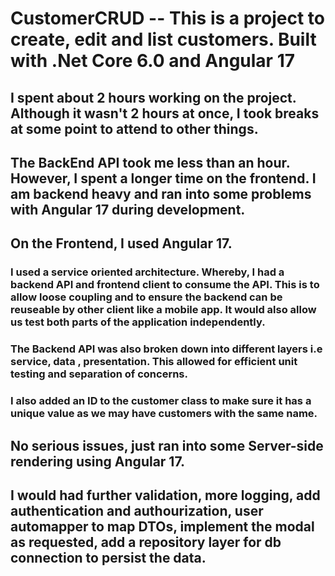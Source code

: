 # CustomerCRUD -- This is a project to create, edit and list customers. Built with .Net Core 6.0 and Angular 17
## I spent about 2 hours working on the project. Although it wasn't 2 hours at once, I took breaks at some point to attend to other things.
## The BackEnd API took me less than an hour. However, I spent a longer time on the frontend. I am backend heavy and ran into some problems with Angular 17 during development.
## On the Frontend, I used Angular 17.
### I used a service oriented architecture. Whereby, I had a backend API and frontend client to consume the API. This is to allow loose coupling and to ensure the backend can be reuseable by other client like a mobile app. It would also allow us test both parts of the application independently.
### The Backend API was also broken down into different layers i.e service, data , presentation. This allowed for efficient unit testing and separation of concerns.
### I also added an ID to the customer class to make sure it has a unique value as we may have customers with the same name.
## No serious issues, just ran into some Server-side rendering using Angular 17.
## I would had further validation, more logging, add authentication and authourization, user automapper to map DTOs, implement the modal as requested, add a repository layer for db connection to persist the data.

